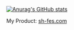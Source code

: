 [![Anurag's GitHub stats](https://github-readme-stats.vercel.app/api?username=otkrickey)](https://github.com/anuraghazra/github-readme-stats)

My Product: [sh-fes.com](https://www.sh-fes.com)
